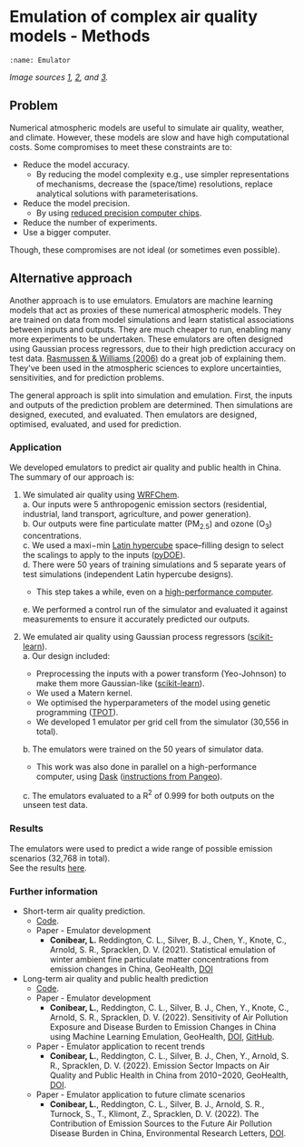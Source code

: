 # Emulation of complex air quality models - Methods

```{image} images/emulator_github_repo.png
:name: Emulator
```

*Image sources [1](https://www.nasa.gov/content/a-portrait-of-global-winds/), [2](https://www.aidanscannell.com/post/gaussian-process-regression/), and [3](http://6degreesoffreedom.co/circle-random-sampling/).*  

## Problem

Numerical atmospheric models are useful to simulate air quality, weather, and climate. However, these models are slow and have high computational costs. Some compromises to meet these constraints are to:

- Reduce the model accuracy.  
  - By reducing the model complexity e.g., use simpler representations of mechanisms, decrease the (space/time) resolutions, replace analytical solutions with parameterisations.
- Reduce the model precision.
  - By using [reduced precision computer chips](https://www.nature.com/articles/526032a).  
- Reduce the number of experiments.  
- Use a bigger computer.  

Though, these compromises are not ideal (or sometimes even possible).

## Alternative approach

Another approach is to use emulators. Emulators are machine learning models that act as proxies of these numerical atmospheric models. They are trained on data from model simulations and learn statistical associations between inputs and outputs. They are much cheaper to run, enabling many more experiments to be undertaken. These emulators are often designed using Gaussian process regressors, due to their high prediction accuracy on test data. [Rasmussen & Williams (2006)](http://www.gaussianprocess.org/gpml/chapters/RW.pdf) do a great job of explaining them. They've been used in the atmospheric sciences to explore uncertainties, sensitivities, and for prediction problems.  

The general approach is split into simulation and emulation. First, the inputs and outputs of the prediction problem are determined. Then simulations are designed, executed, and evaluated. Then emulators are designed, optimised, evaluated, and used for prediction.

### Application

We developed emulators to predict air quality and public health in China. The summary of our approach is:

1. We simulated air quality using [WRFChem](https://wrfchem-leeds.github.io/WRFotron/).  
   a. Our inputs were 5 anthropogenic emission sectors (residential, industrial, land transport, agriculture, and power generation).  
   b. Our outputs were fine particulate matter (PM$_{2.5}$) and ozone (O$_3$) concentrations.  
   c. We used a maxi−min [Latin hypercube](https://en.wikipedia.org/wiki/Latin_hypercube_sampling) space–filling design to select the scalings to apply to the inputs ([pyDOE](https://pythonhosted.org/pyDOE/randomized.html)).  
   d. There were 50 years of training simulations and 5 separate years of test simulations  (independent Latin hypercube designs).  
      - This step takes a while, even on a [high-performance computer](https://arcdocs.leeds.ac.uk/welcome.html).  

   e. We performed a control run of the simulator and evaluated it against measurements to ensure it accurately predicted our outputs.  
2. We emulated air quality using Gaussian process regressors ([scikit-learn](https://scikit-learn.org/stable/modules/generated/sklearn.gaussian_process.GaussianProcessRegressor.html?highlight=gaussian%20process#sklearn.gaussian_process.GaussianProcessRegressor)).  
   a. Our design included:  
      - Preprocessing the inputs with a power transform (Yeo-Johnson) to make them more Gaussian-like ([scikit-learn](https://scikit-learn.org/stable/modules/generated/sklearn.preprocessing.PowerTransformer.html)).  
      - We used a Matern kernel.  
      - We optimised the hyperparameters of the model using genetic programming ([TPOT](http://epistasislab.github.io/tpot/)).  
      - We developed 1 emulator per grid cell from the simulator (30,556 in total).  

   b. The emulators were trained on the 50 years of simulator data.  
      - This work was also done in parallel on a high-performance computer, using [Dask](https://dask.org/) ([instructions from Pangeo](https://pangeo.io/setup_guides/hpc.html)).  

   c. The emulators evaluated to a R$^2$ of 0.999 for both outputs on the unseen test data.  

### Results  

The emulators were used to predict a wide range of possible emission scenarios (32,768 in total).  
See the results [here](https://www.lukeconibear.com/plot_emulator.html).

### Further information

- Short-term air quality prediction.  
  - [Code](https://github.com/lukeconibear/emulator).  
  - Paper - Emulator development  
    - **Conibear, L.** Reddington, C. L., Silver, B. J., Chen, Y., Knote, C., Arnold, S. R., Spracklen, D. V. (2021). Statistical emulation of winter ambient fine particulate matter concentrations from emission changes in China, GeoHealth, [DOI](https://doi.org/10.1029/2021GH000391)
- Long-term air quality and public health prediction
  - [Code](https://github.com/lukeconibear/emulator_annual).  
  - Paper - Emulator development
    - **Conibear, L.**, Reddington, C. L., Silver, B. J., Chen, Y., Knote, C., Arnold, S. R., Spracklen, D. V. (2022). Sensitivity of Air Pollution Exposure and Disease Burden to Emission Changes in China using Machine Learning Emulation, GeoHealth, [DOI](https://doi.org/10.1029/2021GH000570), [GitHub](https://github.com/lukeconibear/emulator_annual).  
  - Paper - Emulator application to recent trends
    - **Conibear, L.**, Reddington, C. L., Silver, B. J., Chen, Y., Arnold, S. R., Spracklen, D. V. (2022). Emission Sector Impacts on Air Quality and Public Health in China from 2010−2020, GeoHealth, [DOI](https://doi.org/10.1029/2021GH000567).  
  - Paper - Emulator application to future climate scenarios
    - **Conibear, L.**, Reddington, C. L., Silver, B. J., Arnold, S. R., Turnock, S., T., Klimont, Z., Spracklen, D. V. (2022). The Contribution of Emission Sources to the Future Air Pollution Disease Burden in China, Environmental Research Letters, [DOI](https://doi.org/10.1088/1748-9326/ac6f6f). 
